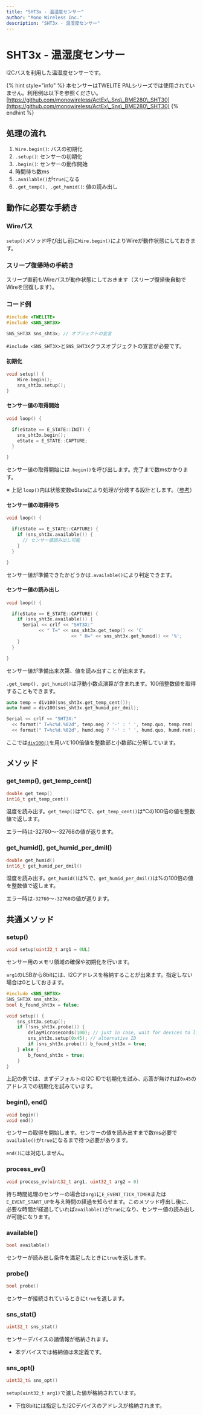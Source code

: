```yaml
---
title: "SHT3x - 温湿度センサー"
author: "Mono Wireless Inc."
description: "SHT3x - 温湿度センサー"
---
```


# SHT3x - 温湿度センサー

I2Cバスを利用した温湿度センサーです。

{% hint style="info" %}
本センサーはTWELITE PALシリーズでは使用されていません。利用例は以下を参照ください。\
[https://github.com/monowireless/ActEx\_Sns\_BME280\_SHT30](https://github.com/monowireless/ActEx\_Sns\_BME280\_SHT30)
{% endhint %}



## 処理の流れ

1. `Wire.begin()`: バスの初期化
2. `.setup()`: センサーの初期化
3. `.begin()`: センサーの動作開始
4. 時間待ち数ms
5. `.available()`が`true`になる
6. `.get_temp(), .get_humid()`: 値の読み出し



## 動作に必要な手続き

### Wireバス

`setup()`メソッド呼び出し前に`Wire.begin()`によりWireが動作状態にしておきます。



### スリープ復帰時の手続き

スリープ直前もWireバスが動作状態にしておきます（スリープ復帰後自動でWireを回復します）。



### コード例

```cpp
#include <TWELITE>
#include <SNS_SHT3X>

SNS_SHT3X sns_sht3x; // オブジェクトの宣言
```

`#include <SNS_SHT3X>`と`SNS_SHT3X`クラスオブジェクトの宣言が必要です。



#### 初期化

```cpp
void setup() {
    Wire.begin();
    sns_sht3x.setup();
}
```



#### センサー値の取得開始

```cpp
void loop() {

  if(eState == E_STATE::INIT) {
    sns_sht3x.begin();
    eState = E_STATE::CAPTURE;
  }

}
```

センサー値の取得開始には`.begin()`を呼び出します。完了まで数msかかります。

※ 上記 `loop()`内は状態変数eStateにより処理が分岐する設計とします。（[参考](../act\_samples/slp\_wk\_and\_tx.md)）



#### センサー値の取得待ち

```cpp
void loop() {

  if(eState == E_STATE::CAPTURE) {
    if (sns_sht3x.available()) {
      // センサー値読み出し可能
    }
  }

}
```

センサー値が準備できたかどうかは`.available()`により判定できます。



#### センサー値の読み出し

```cpp
void loop() {

  if(eState == E_STATE::CAPTURE) {
    if (sns_sht3x.available()) {
      Serial << crlf << "SHT3X:"
            << " T=" << sns_sht3x.get_temp() << 'C'
						<< " H=" << sns_sht3x.get_humid() << '%';
    }
  }

}
```

センサー値が準備出来次第、値を読み出すことが出来ます。



`.get_temp(), get_humid()`は浮動小数点演算が含まれます。100倍整数値を取得することもできます。

```cpp
auto temp = div100(sns_sht3x.get_temp_cent());
auto humd = div100(sns_sht3x.get_humid_per_dmil);

Serial << crlf << "SHT3X:"
  << format(" T=%c%d.%02d", temp.neg ? '-' : ' ', temp.quo, temp.rem)
  << format(" T=%c%d.%02d", humd.neg ? '-' : ' ', humd.quo, humd.rem);
```

ここでは[`div100()`](../api-reference/funcs/utility/div100.md)を用いて100倍値を整数部と小数部に分解しています。



## メソッド

### get\_temp(), get\_temp\_cent()

```cpp
double get_temp()
int16_t get_temp_cent()
```

温度を読み出す。`get_temp()`は℃で、`get_temp_cent()`は℃の100倍の値を整数値で返します。

エラー時は-32760～-32768の値が返ります。



### get\_humid(), get\_humid\_per\_dmil()

```cpp
double get_humid()
int16_t get_humid_per_dmil()
```

湿度を読み出す。`get_humid()`は%で、`get_humid_per_dmil()`は%の100倍の値を整数値で返します。

エラー時は`-32760`～`-32768`の値が返ります。



## 共通メソッド

### setup()

```cpp
void setup(uint32_t arg1 = 0UL) 
```

センサー用のメモリ領域の確保や初期化を行います。

`arg1`のLSBから8bitには、I2Cアドレスを格納することが出来ます。指定しない場合は0としておきます。

```cpp
#include <SNS_SHT3X>
SNS_SHT3X sns_sht3x;
bool b_found_sht3x = false;

void setup() {
 	sns_sht3x.setup();
	if (!sns_sht3x.probe()) {
		delayMicroseconds(100); // just in case, wait for devices to listen furthre I2C comm.
		sns_sht3x.setup(0x45); // alternative ID
		if (sns_sht3x.probe()) b_found_sht3x = true;
	} else {
		b_found_sht3x = true;
	}
}
```

上記の例では、まずデフォルトのI2C IDで初期化を試み、応答が無ければ`0x45`のアドレスでの初期化を試みています。



### begin(), end()

```cpp
void begin()
void end()
```

センサーの取得を開始します。センサーの値を読み出すまで数ms必要で`available()`が`true`になるまで待つ必要があります。

`end()`には対応しません。



### process\_ev()

```cpp
void process_ev(uint32_t arg1, uint32_t arg2 = 0)
```

待ち時間処理のセンサーの場合は`arg1`に`E_EVENT_TICK_TIMER`または`E_EVENT_START_UP`を与え時間の経過を知らせます。このメソッド呼出し後に、必要な時間が経過していれば`available()`が`true`になり、センサー値の読み出しが可能になります。



### available()

```cpp
bool available()
```

センサーが読み出し条件を満足したときに`true`を返します。



### probe()

```cpp
bool probe()
```

センサーが接続されているときに`true`を返します。



### sns\_stat()

```cpp
uint32_t sns_stat()
```

センサーデバイスの諸情報が格納されます。

* 本デバイスでは格納値は未定義です。



### sns\_opt()

```cpp
uint32_t& sns_opt()
```

`setup(uint32_t arg1)`で渡した値が格納されています。

* 下位8bitには指定したI2Cデバイスのアドレスが格納されます。
